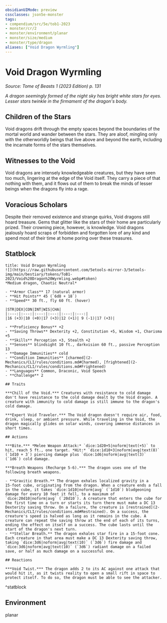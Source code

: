 ```yaml
---
obsidianUIMode: preview
cssclasses: json5e-monster
tags:
- compendium/src/5e/tob1-2023
- monster/cr/2
- monster/environment/planar
- monster/size/medium
- monster/type/dragon
aliases: ["Void Dragon Wyrmling"]
---
```

# Void Dragon Wyrmling
*Source: Tome of Beasts 1 (2023 Edition) p. 131*  

*A dragon seemingly formed of the night sky has bright white stars for eyes. Lesser stars twinkle in the firmament of the dragon's body.*

## Children of the Stars

Void dragons drift through the empty spaces beyond the boundaries of the mortal world and wander between the stars. They are aloof, mingling only with the otherworldly beings that live above and beyond the earth, including the incarnate forms of the stars themselves.

## Witnesses to the Void

Void dragons are intensely knowledgeable creatures, but they have seen too much, lingering at the edge of the Void itself. They carry a piece of that nothing with them, and it flows out of them to break the minds of lesser beings when the dragons fly into a rage.

## Voracious Scholars

Despite their removed existence and strange quirks, Void dragons still hoard treasure. Gems that glitter like the stars of their home are particularly prized. Their crowning piece, however, is knowledge. Void dragons jealously hoard scraps of forbidden and forgotten lore of any kind and spend most of their time at home poring over these treasures.

## Statblock

```ad-statblock
title: Void Dragon Wyrmling
![](https://raw.githubusercontent.com/5etools-mirror-3/5etools-img/main/bestiary/tokens/ToB1-2023/Void%20Dragon%20Wyrmling.webp#token)
*Medium dragon, Chaotic Neutral*

- **Armor Class** 17 (natural armor)
- **Hit Points** 45 (`6d8 + 18`)
- **Speed** 30 ft., fly 60 ft. (hover)

|STR|DEX|CON|INT|WIS|CHA|
|:---:|:---:|:---:|:---:|:---:|:---:|
|16 (+3)|10 (+0)|17 (+3)|12 (+1)| 9 (-1)|17 (+3)|

- **Proficiency Bonus** +2
- **Saving Throws** Dexterity +2, Constitution +5, Wisdom +1, Charisma +5
- **Skills** Perception +3, Stealth +2
- **Senses** blindsight 10 ft., darkvision 60 ft., passive Perception 13
- **Damage Immunities** cold
- **Condition Immunities** [charmed](2-Mechanics/CLI/rules/conditions.md#Charmed), [frightened](2-Mechanics/CLI/rules/conditions.md#Frightened)
- **Languages** Common, Draconic, Void Speech
- **Challenge** 2

## Traits

***Chill of the Void.*** Creatures with resistance to cold damage don't have resistance to the cold damage dealt by the Void dragon. A creature with immunity to cold damage is still immune to the dragon's cold damage.

***Expert Void Traveler.*** The Void dragon doesn't require air, food, drink, sleep, or ambient pressure. While traveling in the Void, the dragon magically glides on solar winds, covering immense distances in short times.

## Actions

***Bite.*** *Melee Weapon Attack:* `dice:1d20+5|noform|text(+5)` to hit, reach 5 ft., one target. *Hit:* `dice:1d10+3|noform|avg|text(8)` (`1d10 + 3`) piercing damage plus `dice:1d6|noform|avg|text(3)` (`1d6`) cold damage.

***Breath Weapons (Recharge 5-6).*** The dragon uses one of the following breath weapons.

- **Gravitic Breath.** The dragon exhales localized gravity in a 15‑foot cube, originating from the dragon. When a creature ends a fall in the cube, it takes `dice:1d10|noform|avg` (`1d10`) bludgeoning damage for every 10 feet it fell, to a maximum of `dice:20d10|noform|avg` (`20d10`). A creature that enters the cube for the first time on a turn or starts its turn there must make a DC 13 Dexterity saving throw. On a failure, the creature is [restrained](2-Mechanics/CLI/rules/conditions.md#Restrained). On a success, the creature's speed is halved as long as it remains in the cube. A creature can repeat the saving throw at the end of each of its turns, ending the effect on itself on a success. The cube lasts until the start of the dragon's next turn.  
- **Stellar Breath.** The dragon exhales star fire in a 15-foot cone. Each creature in that area must make a DC 13 Dexterity saving throw, taking `dice:3d6|noform|avg|text(10)` (`3d6`) fire damage and `dice:3d6|noform|avg|text(10)` (`3d6`) radiant damage on a failed save, or half as much damage on a successful one.  

## Reactions

***Void Twist.*** The dragon adds 2 to its AC against one attack that would hit it, as it twists reality to open a small rift in space to protect itself. To do so, the dragon must be able to see the attacker.
```
^statblock

## Environment

planar